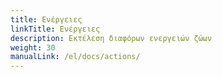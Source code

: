 ```yaml
---
title: Ενέργειες
linkTitle: Ενέργειες
description: Εκτέλεση διαφόρων ενεργειών ζώων
weight: 30
manualLink: /el/docs/actions/
---
```

<script>
  window.location.href = "/el/docs/actions/";
</script>
